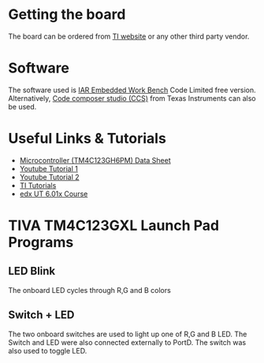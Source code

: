 # Getting the board
The board can be ordered from [TI website](https://store.ti.com/ProductAccessories.aspx?ProductId=4505) or any other third party vendor.

# Software
The software used is [IAR Embedded Work Bench](https://www.iar.com/iar-embedded-workbench/) Code Limited free version. Alternatively, [Code composer studio (CCS)](http://www.ti.com/tool/CCSTUDIO) from Texas Instruments can also be used.

# Useful Links & Tutorials
* [Microcontroller (TM4C123GH6PM) Data Sheet](http://www.ti.com/lit/ds/symlink/tm4c123gh6pm.pdf)
* [Youtube Tutorial 1](https://www.youtube.com/watch?v=qieNBhmWQbA&list=PLmfT_cdP5PYBWYvK_bCdGyBqQEiRzUPeq&index=3)
* [Youtube Tutorial 2](https://www.youtube.com/watch?v=3V9eqvkMzHA&list=PLPW8O6W-1chwyTzI3BHwBLbGQoPFxPAPM)
* [TI Tutorials](http://processors.wiki.ti.com/index.php/Getting_Started_with_the_TIVA%E2%84%A2_C_Series_TM4C123G_LaunchPad)
* [edx UT 6.01x Course](https://courses.edx.org/courses/UTAustinX/UT.6.01x/1T2014/course/)


# TIVA TM4C123GXL Launch Pad Programs

## LED Blink
The onboard LED cycles through R,G and B colors

## Switch + LED
The two onboard switches are used to light up one of R,G and B LED. The Switch and LED were also connected externally to PortD. The switch was also used to toggle LED.



